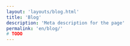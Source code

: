 ```yaml
---
layout: 'layouts/blog.html'
title: 'Blog'
description: 'Meta description for the page'
permalink: 'en/blog/'
# TODO
---
```

